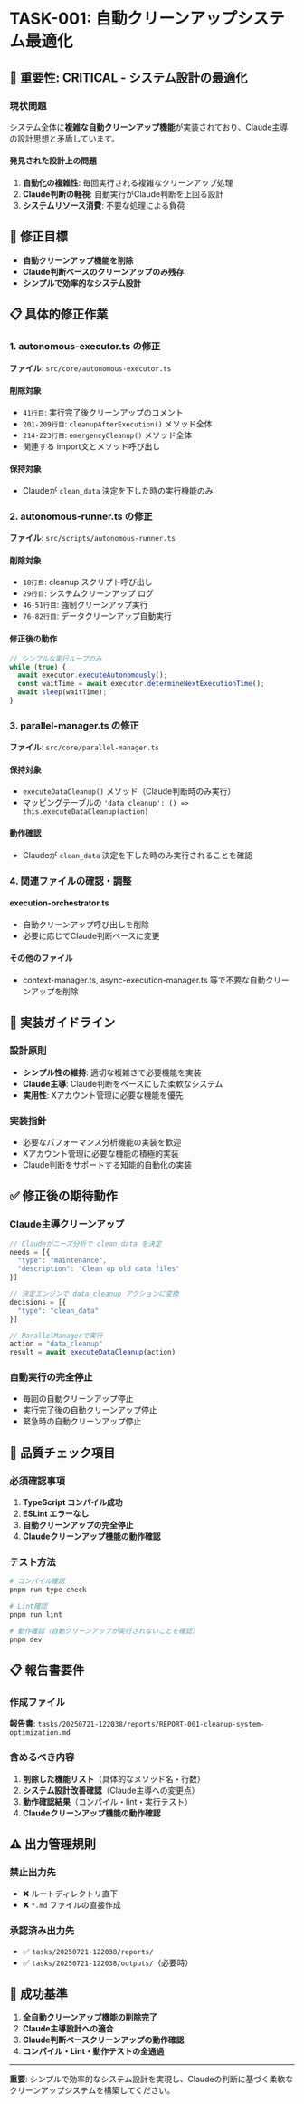 # TASK-001: 自動クリーンアップシステム最適化

## 🚨 重要性: CRITICAL - システム設計の最適化

### 現状問題
システム全体に**複雑な自動クリーンアップ機能**が実装されており、Claude主導の設計思想と矛盾しています。

#### 発見された設計上の問題
1. **自動化の複雑性**: 毎回実行される複雑なクリーンアップ処理
2. **Claude判断の軽視**: 自動実行がClaude判断を上回る設計
3. **システムリソース消費**: 不要な処理による負荷

## 🎯 修正目標
- **自動クリーンアップ機能を削除**
- **Claude判断ベースのクリーンアップのみ残存**
- **シンプルで効率的なシステム設計**

## 📋 具体的修正作業

### 1. autonomous-executor.ts の修正
**ファイル**: `src/core/autonomous-executor.ts`

#### 削除対象
- `41行目`: 実行完了後クリーンアップのコメント
- `201-209行目`: `cleanupAfterExecution()` メソッド全体
- `214-223行目`: `emergencyCleanup()` メソッド全体
- 関連する import文とメソッド呼び出し

#### 保持対象
- Claudeが `clean_data` 決定を下した時の実行機能のみ

### 2. autonomous-runner.ts の修正
**ファイル**: `src/scripts/autonomous-runner.ts`

#### 削除対象
- `18行目`: cleanup スクリプト呼び出し
- `29行目`: システムクリーンアップ ログ
- `46-51行目`: 強制クリーンアップ実行
- `76-82行目`: データクリーンアップ自動実行

#### 修正後の動作
```typescript
// シンプルな実行ループのみ
while (true) {
  await executor.executeAutonomously();
  const waitTime = await executor.determineNextExecutionTime();
  await sleep(waitTime);
}
```

### 3. parallel-manager.ts の修正
**ファイル**: `src/core/parallel-manager.ts`

#### 保持対象
- `executeDataCleanup()` メソッド（Claude判断時のみ実行）
- マッピングテーブルの `'data_cleanup': () => this.executeDataCleanup(action)`

#### 動作確認
- Claudeが `clean_data` 決定を下した時のみ実行されることを確認

### 4. 関連ファイルの確認・調整

#### execution-orchestrator.ts
- 自動クリーンアップ呼び出しを削除
- 必要に応じてClaude判断ベースに変更

#### その他のファイル
- context-manager.ts, async-execution-manager.ts 等で不要な自動クリーンアップを削除

## 🎯 実装ガイドライン

### 設計原則
- **シンプル性の維持**: 適切な複雑さで必要機能を実装
- **Claude主導**: Claude判断をベースにした柔軟なシステム
- **実用性**: Xアカウント管理に必要な機能を優先

### 実装指針
- 必要なパフォーマンス分析機能の実装を歓迎
- Xアカウント管理に必要な機能の積極的実装
- Claude判断をサポートする知能的自動化の実装

## ✅ 修正後の期待動作

### Claude主導クリーンアップ
```typescript
// Claudeがニーズ分析で clean_data を決定
needs = [{
  "type": "maintenance",
  "description": "Clean up old data files"
}]

// 決定エンジンで data_cleanup アクションに変換
decisions = [{
  "type": "clean_data"
}]

// ParallelManagerで実行
action = "data_cleanup"
result = await executeDataCleanup(action)
```

### 自動実行の完全停止
- 毎回の自動クリーンアップ停止
- 実行完了後の自動クリーンアップ停止
- 緊急時の自動クリーンアップ停止

## 🔧 品質チェック項目

### 必須確認事項
1. **TypeScript コンパイル成功**
2. **ESLint エラーなし**
3. **自動クリーンアップの完全停止**
4. **Claudeクリーンアップ機能の動作確認**

### テスト方法
```bash
# コンパイル確認
pnpm run type-check

# Lint確認  
pnpm run lint

# 動作確認（自動クリーンアップが実行されないことを確認）
pnpm dev
```

## 📋 報告書要件

### 作成ファイル
**報告書**: `tasks/20250721-122038/reports/REPORT-001-cleanup-system-optimization.md`

### 含めるべき内容
1. **削除した機能リスト**（具体的なメソッド名・行数）
2. **システム設計改善確認**（Claude主導への変更点）
3. **動作確認結果**（コンパイル・lint・実行テスト）
4. **Claudeクリーンアップ機能の動作確認**

## ⚠️ 出力管理規則

### 禁止出力先
- ❌ ルートディレクトリ直下
- ❌ `*.md` ファイルの直接作成

### 承認済み出力先
- ✅ `tasks/20250721-122038/reports/`
- ✅ `tasks/20250721-122038/outputs/`（必要時）

## 🎯 成功基準

1. **全自動クリーンアップ機能の削除完了**
2. **Claude主導設計への適合**
3. **Claude判断ベースクリーンアップの動作確認**
4. **コンパイル・Lint・動作テストの全通過**

---

**重要**: シンプルで効率的なシステム設計を実現し、Claudeの判断に基づく柔軟なクリーンアップシステムを構築してください。